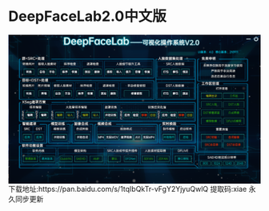 # DeepFaceLab2.0中文版
<img src="UI.png" align="center">
下载地址:https://pan.baidu.com/s/1tqIbQkTr-vFgY2YjyuQwlQ 
提取码:xiae
永久同步更新

